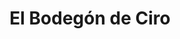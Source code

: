 ---
title: "El Bodegón de Ciro"
url: /san-cristobal-sector-centro/el-bodegon-de-ciro/
shop: alcohol
---